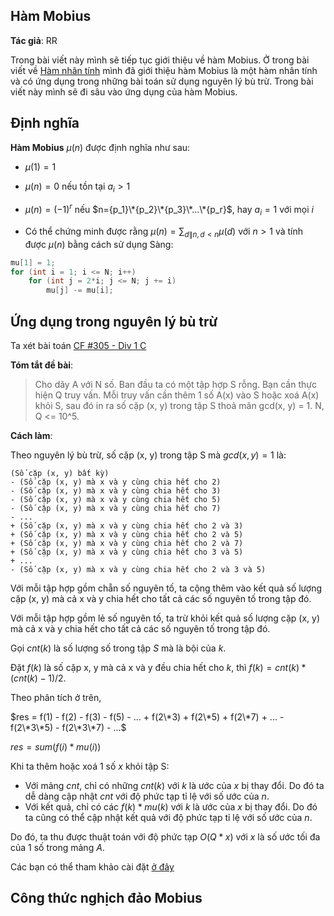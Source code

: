 ## Hàm Mobius

**Tác giả**: RR



Trong bài viết này mình sẽ tiếp tục giới thiệu về hàm Mobius. Ở trong bài viết về [Hàm nhân tính](algo/math/multiplicative-function) mình đã giới thiệu hàm Mobius là một hàm nhân tính và có ứng dụng trong những bài toán sử dụng nguyên lý bù trừ. Trong bài viết này mình sẽ đi sâu vào ứng dụng của hàm Mobius.

## Định nghĩa

**Hàm Mobius** $\mu(n)$ được định nghĩa như sau:

- $\mu(1)=1$

- $\mu(n)=0$ nếu tồn tại $a_i>1$

- $\mu(n)=(-1)^r$ nếu $n={p_1}\*{p_2}\*{p_3}\*...\*{p_r}$, hay $a_i = 1$ với mọi $i$

- Có thể chứng minh được rằng $\mu(n)=\sum_{d\|n,d < n}\mu(d)$ với $n>1$ và tính được $\mu(n)$ bằng cách sử dụng Sàng:

```cpp
mu[1] = 1;
for (int i = 1; i <= N; i++)
    for (int j = 2*i; j <= N; j += i)
        mu[j] -= mu[i];
```


## Ứng dụng trong nguyên lý bù trừ

Ta xét bài toán [CF #305 - Div 1 C](http://codeforces.com/contest/547/problem/C)

**Tóm tắt đề bài**:

> Cho dãy A với N số. Ban đầu ta có một tập hợp S rỗng. Bạn cần thực hiện Q truy vấn. Mỗi truy vấn cần thêm 1 số A(x) vào S hoặc xoá A(x) khỏi S, sau đó in ra số cặp (x, y) trong tập S thoả mãn gcd(x, y) = 1. N, Q <= 10^5.

**Cách làm**:

Theo nguyên lý bù trừ, số cặp (x, y) trong tập S mà $gcd(x, y) = 1$ là:

```
(Số cặp (x, y) bất kỳ)
- (Số cặp (x, y) mà x và y cùng chia hết cho 2)
- (Số cặp (x, y) mà x và y cùng chia hết cho 3)
- (Số cặp (x, y) mà x và y cùng chia hết cho 5)
- (Số cặp (x, y) mà x và y cùng chia hết cho 7)
- ...
+ (Số cặp (x, y) mà x và y cùng chia hết cho 2 và 3)
+ (Số cặp (x, y) mà x và y cùng chia hết cho 2 và 5)
+ (Số cặp (x, y) mà x và y cùng chia hết cho 2 và 7)
+ (Số cặp (x, y) mà x và y cùng chia hết cho 3 và 5)
+ ...
- (Số cặp (x, y) mà x và y cùng chia hết cho 2 và 3 và 5)
```

Với mỗi tập hợp gồm chẵn số nguyên tố, ta cộng thêm vào kết quả số lượng cặp (x, y) mà cả x và y chia hết cho tất cả các số nguyên tố trong tập đó.

Với mỗi tập hợp gồm lẻ số nguyên tố, ta trừ khỏi kết quả số lượng cặp (x, y) mà cả x và y chia hết cho tất cả các số nguyên tố trong tập đó.


Gọi $cnt(k)$ là số lượng số trong tập $S$ mà là bội của $k$.

Đặt $f(k)$ là số cặp x, y mà cả x và y đều chia hết cho $k$, thì $f(k) = cnt(k) * (cnt(k) - 1) / 2$.

Theo phân tích ở trên,

$res = f(1) - f(2) - f(3) - f(5) - ... + f(2\*3) + f(2\*5) + f(2\*7) + ... - f(2\*3\*5) - f(2\*3\*7) - ...$

$res = sum(f(i) * mu(i))$

Khi ta thêm hoặc xoá 1 số $x$ khỏi tập S:

- Với mảng $cnt$, chỉ có những $cnt(k)$ với $k$ là ước của $x$ bị thay đổi. Do đó ta dễ dàng cập nhật $cnt$ với độ phức tạp tỉ lệ với số ước của $n$.
- Với kết quả, chỉ có các $f(k) * mu(k)$ với $k$ là ước của $x$ bị thay đổi. Do đó ta cũng có thể cập nhật kết quả với độ phức tạp tỉ lệ với số ước của $n$.

Do đó, ta thu được thuật toán với độ phức tạp $O(Q*x)$ với $x$ là số ước tối đa của 1 số trong mảng $A$.

Các bạn có thể tham khảo cài đặt [ở đây](http://codeforces.com/contest/547/submission/11299564)


## Công thức nghịch đảo Mobius

